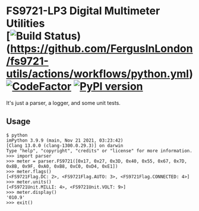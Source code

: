 # FS9721-LP3 Digital Multimeter Utilities <br/> [![Build Status](https://github.com/FergusInLondon/fs9721-utils/actions/workflows/python.yml/badge.svg))(https://github.com/FergusInLondon/fs9721-utils/actions/workflows/python.yml) [![CodeFactor](https://www.codefactor.io/repository/github/fergusinlondon/fs9721-utils/badge)](https://www.codefactor.io/repository/github/fergusinlondon/fs9721-utils) [![PyPI version](https://badge.fury.io/py/fs9721-utils.svg)](https://badge.fury.io/py/fs9721-utils)


It's just a parser, a logger, and some unit tests.

## Usage

```
$ python
imPython 3.9.9 (main, Nov 21 2021, 03:23:42)
[Clang 13.0.0 (clang-1300.0.29.3)] on darwin
Type "help", "copyright", "credits" or "license" for more information.
>>> import parser
>>> meter = parser.FS9721([0x17, 0x27, 0x3D, 0x40, 0x55, 0x67, 0x7D, 0x8B, 0x9F, 0xA0, 0xB8, 0xC0, 0xD4, 0xE1])
>>> meter.flags()
[<FS9721Flag.DC: 2>, <FS9721Flag.AUTO: 3>, <FS9721Flag.CONNECTED: 4>]
>>> meter.units()
[<FS9721Unit.MILLI: 4>, <FS9721Unit.VOLT: 9>]
>>> meter.display()
'010.9'
>>> exit()
```
